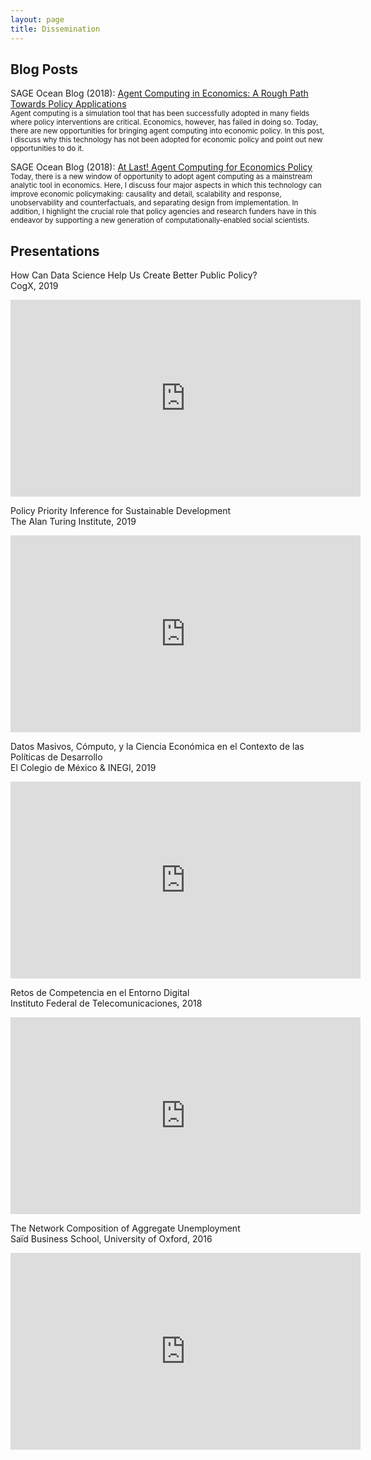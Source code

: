 ```yaml
---
layout: page
title: Dissemination
---
```


## Blog Posts

<p>SAGE Ocean Blog (2018): <a target="_blank" rel="noopener noreferrer" href="https://ocean.sagepub.com/blog/2018/8/29/agent-computing-in-economics-a-rough-path-towards-policy-applications">Agent Computing in Economics: A Rough Path Towards Policy Applications</a>
  <br/><small>Agent computing is a simulation tool that has been successfully adopted in many fields where policy interventions are critical. Economics, however, has failed in doing so. Today, there are new opportunities for bringing agent computing into economic policy. In this post, I discuss why this technology has not been adopted for economic policy and point out new opportunities to do it.</small>
</p>

<p>SAGE Ocean Blog (2018): <a target="_blank" rel="noopener noreferrer" href="https://ocean.sagepub.com/blog/2018/8/29/at-last-agent-computing-for-economics-policy">At Last! Agent Computing for Economics Policy</a>
  <br/><small>Today, there is a new window of opportunity to adopt agent computing as a mainstream analytic tool in economics. Here, I discuss four major aspects in which this technology can improve economic policymaking: causality and detail, scalability and response, unobservability and counterfactuals, and separating design from implementation. In addition, I highlight the crucial role that policy agencies and research funders have in this endeavor by supporting a new generation of computationally-enabled social scientists.</small>
</p>





## Presentations

<p>How Can Data Science Help Us Create Better Public Policy?<br/>CogX, 2019</p>
<iframe width="560" height="315" src="https://www.youtube.com/embed/RZYHbabJFbg" frameborder="0" allow="accelerometer; autoplay; encrypted-media; gyroscope; picture-in-picture" allowfullscreen></iframe>


<p>Policy Priority Inference for Sustainable Development<br/>The Alan Turing Institute, 2019</p>
<iframe width="560" height="315" src="https://www.youtube.com/embed/OVE_mjp3Fxs" frameborder="0" allow="accelerometer; autoplay; encrypted-media; gyroscope; picture-in-picture" allowfullscreen></iframe>


<p>Datos Masivos, Cómputo, y la Ciencia Económica en el Contexto de las Políticas de Desarrollo<br/>El Colegio de México & INEGI, 2019</p>
<iframe width="560" height="315" src="https://www.youtube.com/embed/nl8C5MzMmvE" frameborder="0" allow="accelerometer; autoplay; encrypted-media; gyroscope; picture-in-picture" allowfullscreen></iframe>


<p>Retos de Competencia en el Entorno Digital<br/>Instituto Federal de Telecomunicaciones, 2018</p>
<iframe width="560" height="315" src="https://www.youtube.com/embed/W8J-WwqdG9E?start=18256" frameborder="0" allow="accelerometer; autoplay; encrypted-media; gyroscope; picture-in-picture" allowfullscreen></iframe>


<p>The Network Composition of Aggregate Unemployment<br/>Saïd Business School, University of Oxford, 2016</p>
<iframe width="560" height="315" src="https://www.youtube.com/embed/tYuiBsRU1HA" frameborder="0" allow="accelerometer; autoplay; encrypted-media; gyroscope; picture-in-picture" allowfullscreen></iframe>








